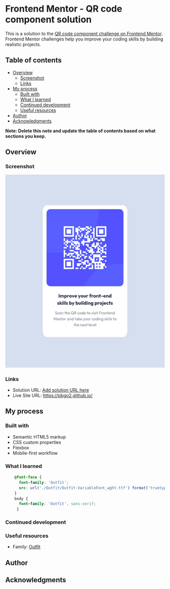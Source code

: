 # Frontend Mentor - QR code component solution

This is a solution to the [QR code component challenge on Frontend Mentor](https://www.frontendmentor.io/challenges/qr-code-component-iux_sIO_H). Frontend Mentor challenges help you improve your coding skills by building realistic projects. 

## Table of contents

- [Overview](#overview)
  - [Screenshot](#screenshot)
  - [Links](#links)
- [My process](#my-process)
  - [Built with](#built-with)
  - [What I learned](#what-i-learned)
  - [Continued development](#continued-development)
  - [Useful resources](#useful-resources)
- [Author](#author)
- [Acknowledgments](#acknowledgments)

**Note: Delete this note and update the table of contents based on what sections you keep.**

## Overview

### Screenshot

![](./screenshot.jpg)

### Links

- Solution URL: [Add solution URL here](https://your-solution-url.com)
- Live Site URL: https://pbgo2.github.io/ 

## My process

### Built with

- Semantic HTML5 markup
- CSS custom properties
- Flexbox
- Mobile-first workflow

### What I learned

```css
    @font-face {
      font-family: 'Outfit';
      src: url('./Outfit/Outfit-VariableFont_wght.ttf') format('truetype');
    }
    body {
      font-family: 'Outfit', sans-serif;
     }
```

### Continued development

### Useful resources
- Family: [Outfit](https://fonts.google.com/specimen/Outfit)

## Author

## Acknowledgments
